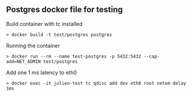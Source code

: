 ## Postgres docker file for testing

Build container with tc installed

```
> docker build -t test/postgres postgres
```

Running the container

```
> docker run --rm --name test-postgres -p 5432:5432 --cap-add=NET_ADMIN test/postgres
```

Add one 1 ms latency to eth0

```
> docker exec -it julien-test tc qdisc add dev eth0 root netem delay 1ms
```

